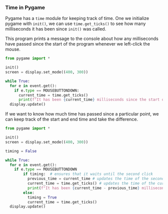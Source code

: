 ### Time in Pygame

Pygame has a `time` module for keeping track of time. One we initialize pygame with `init()`, we can use `time.get_ticks()` to see how many milliseconds it has been since `init()` was called. 

This program prints a message to the console about how any milliseconds have passed since the start of the program whenever we left-click the mouse.

```python
from pygame import *

init()
screen = display.set_mode((400, 300))

while True:
  for e in event.get():
    if e.type == MOUSEBUTTONDOWN:
      current_time = time.get_ticks()
      print(f"It has been {current_time} milliseconds since the start of the program.")
  display.update()
```

If we want to know how much time has passed since a particular point, we can keep track of the start and end time and take the difference.

```python
from pygame import *

init()
screen = display.set_mode((400, 300))

timing = False

while True:
  for e in event.get():
    if e.type == MOUSEBUTTONDOWN
        if timing:  # ensures that it waits until the second click
          previous_time = current_time # updates the time of the second most current click
          current_time = time.get_ticks() # updates the time of the current click
          print(f"It has been {current_time - previous_time} milliseconds since your last click.")
        else:
          timing = True
          current_time = time.get_ticks() 
  display.update()
```
